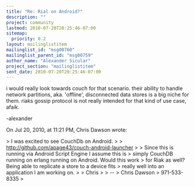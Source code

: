```yaml
---
title: "Re: Rial on Android?"
description: ""
project: community
lastmod: 2010-07-20T20:25:46-07:00
sitemap:
  priority: 0.2
layout: mailinglistitem
mailinglist_id: "msg00760"
mailinglist_parent_id: "msg00759"
author_name: "Alexander Sicular"
project_section: "mailinglistitem"
sent_date: 2010-07-20T20:25:46-07:00
---
```



i would really look towards couch for that scenario. their ability to handle 
network partitions, aka. 'offline', disconnected data stores is a big niche for 
them. riaks gossip protocol is not really intended for that kind of use case, 
afaik.

-alexander

On Jul 20, 2010, at 11:21 PM, Chris Dawson wrote:

&gt; I was excited to see CouchDb on Android.
&gt; 
&gt; http://github.com/apage43/couch-android-launcher
&gt; 
&gt; Since this is running via Android Script Engine I assume this is
&gt; simply CouchDB running on erlang running on Android. Would this work
&gt; for Riak as well? Being able to replicate a store to a device fits
&gt; really well into an application I am working on.
&gt; 
&gt; Chris
&gt; 
&gt; -- 
&gt; Chris Dawson
&gt; 971-533-8335
&gt; 

